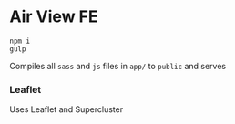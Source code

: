 # Air View FE


```
npm i
gulp
```

Compiles all `sass` and `js` files in `app/` to `public` and serves


### Leaflet

Uses Leaflet and Supercluster
